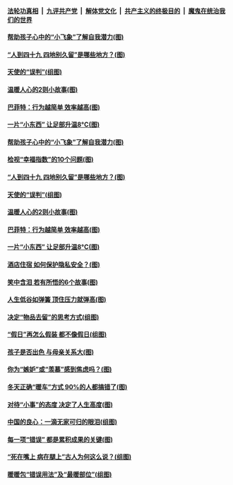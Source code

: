 

####  [法轮功真相](../../../../basic/blob/master/README.md?t=01130331) &nbsp;|&nbsp; [九评共产党](../../../../9ping.md/blob/master/README.md?t=01130331) &nbsp;|&nbsp; [解体党文化](../../../../jtdwh.md/blob/master/README.md?t=01130331)  &nbsp;|&nbsp; [共产主义的终极目的](../../../../gczydzjmd.md/blob/master/README.md?t=01130331) &nbsp;|&nbsp; [魔鬼在统治我们的世界](../../../../mgztzwmdsj.md/blob/master/README.md?t=01130331) 

#### [帮助孩子心中的“小飞象”了解自我潜力(图)](../pages/p8/958871.md?t=01130331) 

#### [“人到四十九 四地别久留”是哪些地方？(图)](../pages/p8/958851.md?t=01130331) 

#### [天使的“误判”(组图)](../pages/p8/958384.md?t=01130331) 

#### [温暖人心的2则小故事(图)](../pages/p8/958771.md?t=01130331) 

#### [巴菲特：行为越简单 效率越高(图)](../pages/p8/958732.md?t=01130331) 

#### [一片“小东西” 让足部升温8°C(图)](../pages/p8/958656.md?t=01130331) 

#### [帮助孩子心中的“小飞象”了解自我潜力(图)](../pages/p8/958871.md?t=01130331) 

#### [检视“幸福指数”的10个问题(图)](../pages/p8/958650.md?t=01130331) 

#### [“人到四十九 四地别久留”是哪些地方？(图)](../pages/p8/958851.md?t=01130331) 

#### [天使的“误判”(组图)](../pages/p8/958384.md?t=01130331) 

#### [温暖人心的2则小故事(图)](../pages/p8/958771.md?t=01130331) 

#### [巴菲特：行为越简单 效率越高(图)](../pages/p8/958732.md?t=01130331) 

#### [一片“小东西” 让足部升温8°C(图)](../pages/p8/958656.md?t=01130331) 

#### [酒店住宿 如何保护隐私安全？(图)](../pages/p8/958723.md?t=01130331) 

#### [笑中含泪 若有所悟的6个故事(图)](../pages/p8/958401.md?t=01130331) 

#### [人生低谷如弹簧 顶住压力就弹高(图)](../pages/p8/958387.md?t=01130331) 

#### [决定“物品去留”的思考方式(组图)](../pages/p8/958631.md?t=01130331) 

#### [“假日”再怎么假装 都不像假日(组图)](../pages/p8/958567.md?t=01130331) 

#### [孩子是否出色 与母亲关系大(图)](../pages/p8/958164.md?t=01130331) 

#### [你为“嫉妒”或“羡慕”感到焦虑吗？(图)](../pages/p8/958565.md?t=01130331) 

#### [冬天正确“暖车”方式 90%的人都搞错了(图)](../pages/p8/958481.md?t=01130331) 

#### [对待“小事”的态度 决定了人生高度(图)](../pages/p8/958535.md?t=01130331) 

#### [中国的良心：一滴无家可归的眼泪(组图)](../pages/p8/956945.md?t=01130331) 

#### [每一项“错误” 都是累积成果的关键(图)](../pages/p8/958477.md?t=01130331) 

#### [“死在嘴上 病在腿上”古人为何这么说？(组图)](../pages/p8/958459.md?t=01130331) 

#### [暖暖包“错误用法”及“最暖部位”(组图)](../pages/p8/958448.md?t=01130331) 

